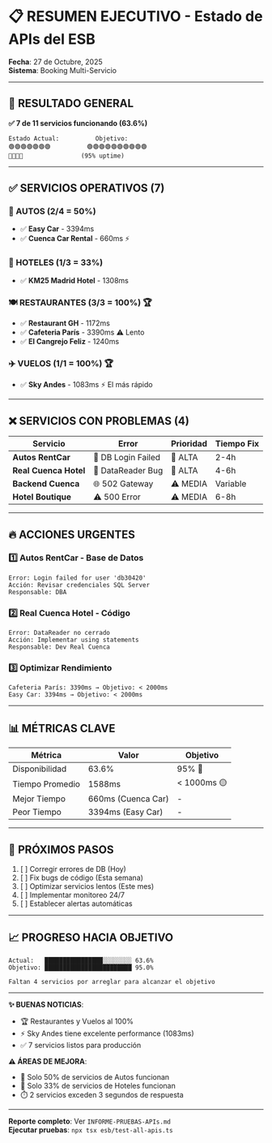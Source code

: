 # 📋 RESUMEN EJECUTIVO - Estado de APIs del ESB

**Fecha**: 27 de Octubre, 2025  
**Sistema**: Booking Multi-Servicio

---

## 🎯 RESULTADO GENERAL

**✅ 7 de 11 servicios funcionando (63.6%)**

```
Estado Actual:          Objetivo:
🟢🟢🟢🟢🟢🟢🟢          🟢🟢🟢🟢🟢🟢🟢🟢🟢🟢
🔴🔴🔴🔴                (95% uptime)
```

---

## ✅ SERVICIOS OPERATIVOS (7)

### 🚗 AUTOS (2/4 = 50%)
- ✅ **Easy Car** - 3394ms
- ✅ **Cuenca Car Rental** - 660ms ⚡

### 🏨 HOTELES (1/3 = 33%)
- ✅ **KM25 Madrid Hotel** - 1308ms

### 🍽️ RESTAURANTES (3/3 = 100%) 🏆
- ✅ **Restaurant GH** - 1172ms
- ✅ **Cafeteria París** - 3390ms ⚠️ Lento
- ✅ **El Cangrejo Feliz** - 1240ms

### ✈️ VUELOS (1/1 = 100%) 🏆
- ✅ **Sky Andes** - 1083ms ⚡ El más rápido

---

## ❌ SERVICIOS CON PROBLEMAS (4)

| Servicio | Error | Prioridad | Tiempo Fix |
|----------|-------|-----------|------------|
| **Autos RentCar** | 💾 DB Login Failed | 🚨 ALTA | 2-4h |
| **Real Cuenca Hotel** | 🐛 DataReader Bug | 🚨 ALTA | 4-6h |
| **Backend Cuenca** | 🌐 502 Gateway | ⚠️ MEDIA | Variable |
| **Hotel Boutique** | ⚠️ 500 Error | ⚠️ MEDIA | 6-8h |

---

## 🔥 ACCIONES URGENTES

### 1️⃣ **Autos RentCar** - Base de Datos
```
Error: Login failed for user 'db30420'
Acción: Revisar credenciales SQL Server
Responsable: DBA
```

### 2️⃣ **Real Cuenca Hotel** - Código
```
Error: DataReader no cerrado
Acción: Implementar using statements
Responsable: Dev Real Cuenca
```

### 3️⃣ **Optimizar Rendimiento**
```
Cafeteria París: 3390ms → Objetivo: < 2000ms
Easy Car: 3394ms → Objetivo: < 2000ms
```

---

## 📊 MÉTRICAS CLAVE

| Métrica | Valor | Objetivo |
|---------|-------|----------|
| Disponibilidad | 63.6% | 95% 🔴 |
| Tiempo Promedio | 1588ms | < 1000ms 🟡 |
| Mejor Tiempo | 660ms (Cuenca Car) | - |
| Peor Tiempo | 3394ms (Easy Car) | - |

---

## 🎯 PRÓXIMOS PASOS

1. [ ] Corregir errores de DB (Hoy)
2. [ ] Fix bugs de código (Esta semana)
3. [ ] Optimizar servicios lentos (Este mes)
4. [ ] Implementar monitoreo 24/7
5. [ ] Establecer alertas automáticas

---

## 📈 PROGRESO HACIA OBJETIVO

```
Actual:   ████████████████░░░░░░░░ 63.6%
Objetivo: ████████████████████████ 95.0%

Faltan 4 servicios por arreglar para alcanzar el objetivo
```

---

**✨ BUENAS NOTICIAS**: 
- 🏆 Restaurantes y Vuelos al 100%
- ⚡ Sky Andes tiene excelente performance (1083ms)
- ✅ 7 servicios listos para producción

**⚠️ ÁREAS DE MEJORA**:
- 🔴 Solo 50% de servicios de Autos funcionan
- 🔴 Solo 33% de servicios de Hoteles funcionan
- ⏱️ 2 servicios exceden 3 segundos de respuesta

---

**Reporte completo**: Ver `INFORME-PRUEBAS-APIs.md`  
**Ejecutar pruebas**: `npx tsx esb/test-all-apis.ts`
